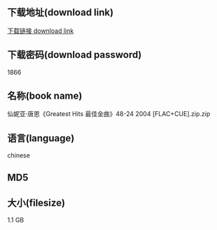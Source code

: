 ## 下载地址(download link)
[下载链接 download link](https://voluble-croquembouche-d321dc.netlify.app/?s=%E4%BB%99%E5%A6%AE%E4%BA%9A%C2%B7%E5%94%90%E6%81%A9%E3%80%8AGreatest+Hits+%E6%9C%80%E4%BD%B3%E9%87%91%E6%9B%B2%E3%80%8B48-24+2004+%5BFLAC%2BCUE%5D.zip)

## 下载密码(download password)
1866

## 名称(book name)
仙妮亚·唐恩《Greatest Hits 最佳金曲》48-24 2004 [FLAC+CUE].zip.zip

## 语言(language)
chinese

## MD5


## 大小(filesize)
1.1 GB
